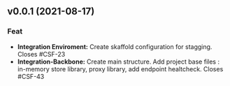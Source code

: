 
<a name="v0.0.1"></a>
## v0.0.1 (2021-08-17)

### Feat

* **Integration Enviroment:** Create skaffold configuration for stagging. Closes #CSF-23
* **Integration-Backbone:** Create main structure. Add project  base files : in-memory store library, proxy library, add endpoint healtcheck. Closes #CSF-43


